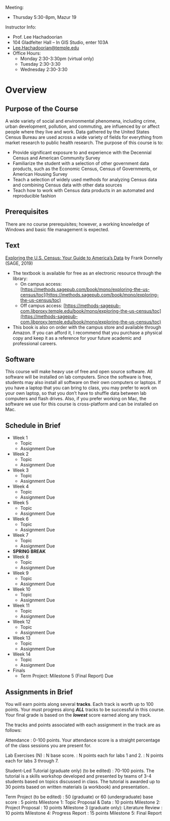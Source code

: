Meeting:

* Thursday 5:30-8pm, Mazur 19

Instructor Info:

* Prof. Lee Hachadoorian
* 104 Gladfelter Hall – In GIS Studio, enter 103A
* [Lee.Hachadoorian@temple.edu](mailto:Lee.Hachadoorian@temple.edu)
* Office Hours:
    * Monday 2:30-3:30pm  (virtual only)
    * Tuesday 2:30-3:30
    * Wednesday 2:30-3:30

# Overview

## Purpose of the Course

A wide variety of social and environmental phenomena, including crime, urban development, pollution, and commuting, are influenced by or affect people where they live and work. Data gathered by the United States Census Bureau are used across a wide variety of fields for everything from market research to public health research. The purpose of this course is to:

* Provide significant exposure to and experience with the Decennial Census and American Community Survey
* Familiarize the student with a selection of other government data products, such as the Economic Census, Census of Governments, or American Housing Survey
* Teach a selection of widely used methods for analyzing Census data and combining Census data with other data sources
* Teach how to work with Census data products in an automated and reproducible fashion

## Prerequisites

There are no course prerequisites; however, a working knowledge of Windows and basic file management is expected.

## Text

[Exploring the U.S. Census: Your Guide to America’s Data](https://us.sagepub.com/en-us/nam/exploring-the-us-census/book266236) by Frank Donnelly (SAGE, 2019)

* The textbook is available for free as an electronic resource through the library:
    * On campus access: [https://methods.sagepub.com/book/mono/exploring-the-us-census/toc](https://methods.sagepub.com/book/mono/exploring-the-us-census/toc)
    * Off campus access: [https://methods-sagepub-com.libproxy.temple.edu/book/mono/exploring-the-us-census/toc](https://methods-sagepub-com.libproxy.temple.edu/book/mono/exploring-the-us-census/toc)
* This book is also on order with the campus store and available through Amazon. If you can afford it, I recommend that you purchase a physical copy and keep it as a reference for your future academic and professional careers.

## Software

This course will make heavy use of free and open source software. All software will be installed on lab computers. Since the software is free, students may also install all software on their own computers or laptops. If you have a laptop that you can bring to class, you may prefer to work on your own laptop, so that you don’t have to shuffle data between lab computers and flash drives. Also, if you prefer working on Mac, the software we use for this course is cross-platform and can be installed on Mac.

## Schedule in Brief

* Week 1
    * Topic
    * Assignment Due
* Week 2
    * Topic
    * Assignment Due
* Week 3
    * Topic
    * Assignment Due
* Week 4
    * Topic
    * Assignment Due
* Week 5
    * Topic
    * Assignment Due
* Week 6
    * Topic
    * Assignment Due
* Week 7
    * Topic
    * Assignment Due
* **SPRING BREAK**
* Week 8
    * Topic
    * Assignment Due
* Week 9
    * Topic
    * Assignment Due
* Week 10
    * Topic
    * Assignment Due
* Week 11
    * Topic
    * Assignment Due
* Week 12
    * Topic
    * Assignment Due
* Week 13
    * Topic
    * Assignment Due
* Week 14
    * Topic
    * Assignment Due
* Finals
    * Term Project: Milestone 5 (Final Report) Due

## Assignments in Brief

You will earn points along several **tracks**. Each track is worth up to 100 points. Your must progress along ***ALL*** tracks to be successful in this course. Your final grade is based on the ***lowest*** score earned along any track.

The tracks and points associated with each assignment in the track are as follows:

Attendance
: 0-100 points. Your attendance score is a straight percentage of the class sessions you are present for.

Lab Exercises (N)
: N base score.
: N points each for labs 1 and 2.
: N points each for labs 3 through 7.

Student-Led Tutorial (graduate only) (to be edited)
: 70-100 points. The tutorial is a skills workshop developed and presented by teams of 3-4 students based on topics discussed in class. The tutorial is awarded up to 30 points based on written materials (a workbook) and presentation..

Term Project (to be edited)
: 50 (graduate) or 60 (undergraduate) base score
: 5 points Milestone 1: Topic Proposal & Data
: 10 points Milestone 2: Project Proposal
: 10 points Milestone 3 (graduate only): Literature Review
: 10 points Milestone 4: Progress Report
: 15 points Milestone 5: Final Report



